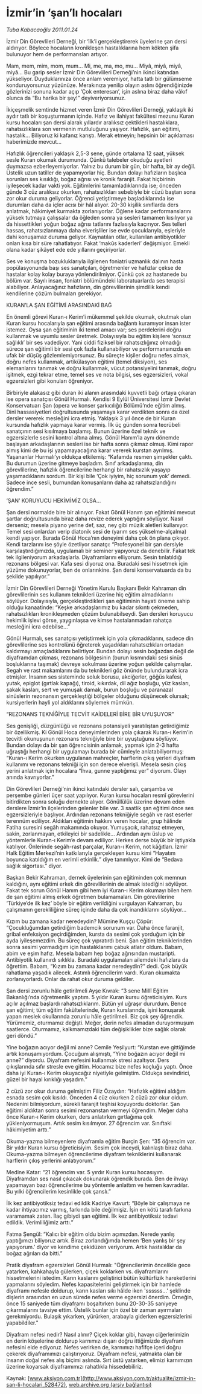# İzmir’in ‘şan’lı hocaları

*Tuba Kabacaoğlu 2011.01.24*

<div class="pNewsDetailMainContent" itemprop="articleBody">
 <p>
  İzmir Din Görevlileri Derneği, bir ‘ilk’i gerçekleştirerek üyelerine şan dersi aldırıyor. Böylece hocaların kronikleşen hastalıklarına hem kökten şifa bulunuyor hem de performansları artıyor.
 </p>
 <p>
  <p class="MsoNormal">
   Mam, mem, mim, mom, mum… Mi, me, ma, mo, mu… Miyâ, miyâ, miyâ, miyâ… Bu garip sesler İzmir Din Görevlileri Derneği’nin ikinci katından yükseliyor. Duyduklarınıza önce anlam veremiyor, hatta tatlı bir gülümseme konduruyorsunuz yüzünüze. Merakınıza yenilip olayın aslını öğrendiğinizde gözlerinizi sonuna kadar açıp ‘Çok enteresan’, işin aslına biraz daha vâkıf olunca da “Bu harika bir şey!” deyiveriyorsunuz.
  </p>
  <p class="MsoNormal">
   İkiçeşmelik semtinde hizmet veren İzmir Din Görevlileri Derneği, yaklaşık iki aydır tatlı bir koşuşturmanın içinde. Hafız ve ilahiyat fakültesi mezunu Kuran kursu hocaları şan dersi alarak yıllardır aralıksız çektikleri hastalıklara, rahatsızlıklara son vermenin mutluluğunu yaşıyor. Hafızlık, şan eğitimi, hastalık… Biliyoruz ki kafanız karıştı. Merak etmeyin; hepsinin bir açıklaması haberimizde mevcut…
   <span>
   </span>
  </p>
  <p class="MsoNormal">
   Hafızlık öğrencileri yaklaşık 2,5-3 sene, günde ortalama 12 saat, yüksek sesle Kuran okumak durumunda. Çünkü talebeler okuduğu ayetleri duymazsa ezberleyemiyorlar. Yalnız bu durum bir gün, bir hafta, bir ay değil. Üstelik uzun tatiller de yapamıyorlar hiç. Bundan dolayı hafızların başlıca sorunları ses kısıklığı, boğaz ağrısı ve kronik faranjit. Fakat hiçbirinin iyileşecek kadar vakti yok. Eğitimlerini tamamladıklarında ise; önceden günde 3 cüz aralıksız okurken, rahatsızlıkları sebebiyle bir cüzü baştan sona zor okur duruma geliyorlar. Öğrenci yetiştirmeye başladıklarında ise durumları daha da içler acısı bir hâl alıyor. 20-30 kişilik sınıflarda ders anlatmak, hâkimiyet kurmakta zorlanıyorlar. Öğlene kadar performanslarını yüksek tutmaya çalışsalar da öğleden sonra ya sesleri tamamen kısılıyor ya da hissettikleri yoğun boğaz ağrısı tatlarını fazlasıyla kaçırıyor. Ses telleri hassas, rahatsızlanmaya daha elverişliler ise evde çocuklarıyla, eşleriyle dahi konuşamaz duruma geliyor. Kaynatılan otlar, kullanılan antibiyotikler onları kısa bir süre rahatlatıyor. Fakat ‘makûs kaderleri’ değişmiyor. Emekli olana kadar şikâyet ede ede yıllarını geçiriyorlar.
  </p>
  <p class="MsoNormal">
   Ses ve konuşma bozukluklarıyla ilgilenen foniatri uzmanlık dalının hasta popülasyonunda başı ses sanatçıları, öğretmenler ve hafızlar çekse de hastalar kolay kolay buraya yönlendirilmiyor. Çünkü çok az hastanede bu bölüm var. Sayılı insan, foniatri bölümündeki laboratuarlarda ses terapisi alabiliyor. Anlayacağınız hafızların, din görevlilerinin şimdilik kendi kendilerine çözüm bulmaları gerekiyor.
  </p>
  <p class="MsoNormal">
   KURAN’LA ŞAN EĞİTİMİ ARASINDAKİ BAĞ
  </p>
  <p class="MsoNormal">
   En önemli görevi Kuran-ı Kerim’i mükemmel şekilde okumak, okutmak olan Kuran kursu hocalarıyla şan eğitimi arasında bağlantı kuramıyor insan ister istemez. Oysa şan eğitiminin iki temel amacı var; ses perdelerini doğru kullanmak ve uyumlu sesler üretmek. Dolayısıyla bu eğitim kişilere ‘sonsuz sağlıklı’ bir ses vadediyor. Yani ciddi fiziksel bir rahatsızlığınız olmadığı sürece şan eğitimli bir sesi çok fazla kullanabiliyor ve performansınızda en ufak bir düşüş gözlemlemiyorsunuz. Bu süreçte kişiler doğru nefes almak, doğru nefes kullanmak, artikülasyon eğitimi (temel diksiyon), ses elemanlarını tanımak ve doğru kullanmak, vücut potansiyelini tanımak, doğru işitmek, ezgi tekrar etme, temel ses ve nota bilgisi, ses egzersizleri, vokal egzersizleri gibi konuları öğreniyor.
  </p>
  <p class="MsoNormal">
   Birbiriyle alakasız gibi duran iki alanın arasındaki kuvvetli bağı ortaya çıkaran ise opera sanatçısı Gönül Hurmalı. Kendisi 9 Eylül Üniversitesi İzmir Devlet Konservatuarı Şan (opera ve konser şarkıcılığı) Bölümü’nde eğitim almış. Dinî hassasiyetleri doğrultusunda yaşamaya karar verdikten sonra da özel dersler vererek mesleğini icra etmiş. Yaklaşık 3 yıl önce de bir Kuran kursunda hafızlık yapmaya karar vermiş. İlk üç günden sonra tecrübeli sanatçının sesi kısılmaya başlamış. Bunun üzerine özel teknik ve egzersizlerle sesini kontrol altına almış. Gönül Hanım’la aynı dönemde başlayan arkadaşlarının sesleri ise bir hafta sonra çıkmaz olmuş. Kimi rapor almış kimi de bu işi yapamayacağına karar vererek kurstan ayrılmış. Yaşananlar Hurmalı’yı oldukça etkilemiş: “Kafamda resmen şimşekler çaktı. Bu durumun üzerine gitmeye başladım. Sınıf arkadaşlarıma, din görevlilerine, hafızlık öğrencilerine herhangi bir rahatsızlık yaşayıp yaşamadıklarını sordum. Bir kişi bile ‘Çok iyiyim, hiç sorunum yok’ demedi. Sadece ince sesli, burnundan konuşanların daha az rahatsızlandığını öğrendim.”
  </p>
  <p class="MsoNormal">
   ‘ŞAN’ KORUYUCU HEKİMİMİZ OLSA…
  </p>
  <p class="MsoNormal">
   Şan dersi normalde bire bir alınıyor. Fakat Gönül Hanım şan eğitimini mevcut şartlar doğrultusunda biraz daha revize ederek yaptığını söylüyor. Nasıl derseniz; mesela piyano yerine def, saz, ney gibi müzik aletleri kullanıyor. Temel sesi onlardan verip diatonik sesi de (yarım ses yükselme-alçalma) kendi yapıyor. Burada Gönül Hoca’nın deneyimi daha çok ön plana çıkıyor. Kendi tarzlarını ise şöyle özetliyor sanatçı: “Profesyonel bir şan dersiyle karşılaştırdığımızda, uygulamalı bir seminer yapıyoruz da denebilir. Fakat tek tek ilgileniyorum arkadaşlarla. Diyaframlarını elliyorum. Sesin tınlatıldığı rezonans bölgesi var. Kafa sesi diyoruz ona. Buradaki sesi hissetmek için yüzüme dokunuyorlar, ben de onlarınkine. Şan dersi konservatuarda da bu şekilde yapılıyor.”
  </p>
  <p class="MsoNormal">
   İzmir Din Görevlileri Derneği Yönetim Kurulu Başkanı Bekir Kahraman din görevlilerinin ses kullanım teknikleri üzerine hiç eğitim almadıklarını söylüyor. Dolayısıyla, gerçekleştirdikleri şan eğitiminin hayati öneme sahip olduğu kanaatinde: “Keşke arkadaşlarımız bu kadar sıkıntı çekmeden, rahatsızlıkları kronikleşmeden çözüm bulunabilseydi. Şan dersleri koruyucu hekimlik işlevi görse, yaygınlaşsa ve kimse hastalanmadan rahatça mesleğini icra edebilse…”
  </p>
  <p class="MsoNormal">
   Gönül Hurmalı, ses sanatçısı yetiştirmek için yola çıkmadıklarını, sadece din görevlilerine ses kontrolünü öğreterek yaşadıkları rahatsızlıkları ortadan kaldırmayı amaçladıklarını belirtiyor. Bundan dolayı sesin boğazdan değil de diyaframdan çıkması, rezonans bölgesinin (burun kısmındaki sesi sinüs boşluklarına taşımak) devreye sokulması üzerine yoğun şekilde çalışmışlar. Segah ve rast makamlarını da bu teknikleri göz önünde bulundurarak icra etmişler. İnsanın ses sisteminde soluk borusu, akciğerler, göğüs kafesi, yutak, epiglot (gırtlak kapağı), tiroid, kıkırdak, dil ağız boşluğu, yüz kasları, şakak kasları, sert ve yumuşak damak, burun boşluğu ve paranazal sinüslerin rezonansın gerçekleştiği bölgeler olduğunu düşünecek olursak; kursiyerlerin hayli yol aldıklarını söylemek mümkün.
  </p>
  <p class="MsoNormal">
   “REZONANS TEKNİĞİYLE TECVİT KAİDELERİ BİRE BİR UYUŞUYOR”
  </p>
  <p class="MsoNormal">
   Ses genişliği, düzgünlüğü ve rezonans potansiyeli yaratılıştan getirdiğimiz bir özellikmiş. Ki Gönül Hoca deneyimlerinden yola çıkarak Kuran-ı Kerim’in tecvitli okunuşunun rezonans tekniğiyle bire bir uyuştuğunu söylüyor. Bundan dolayı da bir şan öğrencisinin anlamak, yapmak için 2-3 hafta uğraştığı herhangi bir uygulamayı burada bir cümleyle anlatabiliyormuş: “Kuran-ı Kerim okurken uygulanan mahreçler, harflerin çıkış yerleri diyafram kullanımı ve rezonans tekniği için son derece elverişli. Mesela sesin çıkış yerini anlatmak için hocalara “İhva, gunne yaptığımız yer” diyorum. Olayı anında kavrıyorlar.”
  </p>
  <p class="MsoNormal">
   Din Görevlileri Derneği’nin ikinci katındaki dersler salı, çarşamba ve perşembe günleri üçer saat yapılıyor. Kuran kursu hocaları resmî görevlerini bitirdikten sonra soluğu dernekte alıyor. Gönüllülük üzerine devam eden derslere İzmir’in ilçelerinden gelenler bile var. 3 saatlik şan eğitimi önce ses egzersizleriyle başlıyor. Ardından rezonans tekniğiyle segâh ve rast eserler terennüm ediliyor. Aldıkları eğitimin hakkını veren hocalar, grup hâlinde Fatiha suresini segâh makamında okuyor. Yumuşacık, rahatsız etmeyen, sakin, zorlanmayan, etkileyici bir sadelikle... Ardından aynı üslup ve yöntemlerle Kuran-ı Kerim’e devam ediliyor. Herkes derse büyük bir iştiyakla katılıyor. Önlerinde segâh-rast parçalar, Kuran-ı Kerim, not kâğıtları. İzmir Halk Eğitim Merkezi’nin katkılarıyla gerçekleşen kursu kimi “Hayatım boyunca katıldığım en verimli etkinlik.” diye tanımlıyor. Kimi de “Bedava sağlık sigortası.” diyor.
   <span>
   </span>
  </p>
  <p class="MsoNormal">
   Başkan Bekir Kahraman, dernek üyelerinin şan eğitiminden çok memnun kaldığını, aynı eğitimi erkek din görevlilerinin de almak istediğini söylüyor. Fakat tek sorun Gönül Hanım gibi hem iyi Kuran-ı Kerim okumayı bilen hem de şan eğitimi almış erkek öğretmen bulamamaları. Din görevlilerine ‘Türkiye’de ilk kez’ böyle bir eğitim verildiğini vurgulayan Kahraman, bu çalışmanın gerekliliğine süreç içinde daha da çok inandıklarını söylüyor…
   <span>
   </span>
  </p>
  <p class="MsoNormal">
  </p>
  <p class="MsoNormal">
   Kızım bu zamana kadar neredeydin? Mümine Kuşçu Çöpür: “Çocukluğumdan getirdiğim bademcik sorunum var. Daha önce faranjit, gribal enfeksiyon geçirdiğimden, kursta da sesimi çok yorduğum için bir ayda iyileşemezdim. Bu süreç çok yıpratırdı beni. Şan eğitim tekniklerinden sonra sesimi yormadığım için hastalıklarımı çabuk atlatır oldum. Babam, abim ve eşim hafız. Mesela babam hep boğaz ağrısından mustaripti. Antibiyotik kullanırdı sıklıkla. Buradaki uygulamaları ailemdeki hafızlara da öğrettim. Babam, “Kızım bu zamana kadar neredeydin?” dedi. Çok büyük rahatlama yaşadık ailecek. Astımlı öğrencilerim vardı. Kuran okumakta zorlanıyorlardı. Onlar da rahat okur duruma geldiler.
  </p>
  <p class="MsoNormal">
   <span>
   </span>
  </p>
  <p class="MsoNormal">
   Şan dersi zorunlu hâle getirilmeli Ayşe Kıvrak: “3 sene Millî Eğitim Bakanlığı’nda öğretmenlik yaptım. 5 yıldır Kuran kursu öğreticisiyim. Kurs açılır açılmaz başlardı rahatsızlıklarım. Bütün yıl uğraşır dururdum. Bence şan eğitimi; tüm eğitim fakültelerinde, Kuran kurslarında, işini konuşarak yapan meslek okullarında zorunlu hâle getirilmeli. Biz çok şey öğrendik. Yürümemiz, oturmamız değişti. Meğer, derin nefes almadan duruyormuşum saatlerce. Oturmamız, kalkmamızdaki tüm değişiklikler bize sağlık olarak geri döndü.”
  </p>
  <p class="MsoNormal">
   <span>
   </span>
  </p>
  <p class="MsoNormal">
   Yine boğazın acıyor değil mi anne? Cemile Yeşilyurt: “Kurstan eve gittiğimde artık konuşamıyordum. Çocuğum alışmıştı, “Yine boğazın acıyor değil mi anne?” diyordu. Diyafram nefesini kullanmak stresi azaltıyor. Ders çıkışlarında sıfır stresle eve gittim. Hocamız bize nefes koçluğu yaptı. Önce daha iyi Kuran-ı Kerim okuyacağız niyetiyle gelmiştim. Oldukça sevindirici, güzel bir hayal kırıklığı yaşadım.”
  </p>
  <p class="MsoNormal">
   <span>
   </span>
  </p>
  <p class="MsoNormal">
   2 cüzü zor okur duruma gelmiştim Filiz Özaydın: “Hafızlık eğitimi aldığım esnada sesim çok kısıldı. Önceden 4 cüz okurken 2 cüzü zor okur oldum. Nedenini bilmiyordum, sürekli faranjit teşhisi koyuyordu doktorlar. Şan eğitimi aldıktan sonra sesimi rezonanstan vermeyi öğrendim. Meğer daha önce Kuran-ı Kerim okurken, ders anlatırken gırtlağıma çok yükleniyormuşum. Artık sesim kısılmıyor. 27 öğrencim var. Sınıftaki hâkimiyetim arttı.”
  </p>
  <p class="MsoNormal">
   Okuma-yazma bilmeyenlere diyaframla eğitim Burçin Şen: “35 öğrencim var. Bir yıldır Kuran kursu öğreticisiyim. Sesim çok inceydi, kalınlaştı biraz daha. Okuma-yazma bilmeyen öğrencilerime diyafram tekniklerini kullanarak harflerin çıkış yerlerini anlatıyorum.”
  </p>
  <p class="MsoNormal">
   Medine Katar: “21 öğrencim var. 5 yırdır Kuran kursu hocasıyım. Diyaframdan ses nasıl çıkacak dokunarak öğrendik burada. Ben de ihvayı yapamayan bazı öğrencilerime bu yöntemle anlattım ve hemen kavradılar. Bu yılki öğrencilerim kesinlikle çok şanslı.”
  </p>
  <p class="MsoNormal">
   <span>
   </span>
  </p>
  <p class="MsoNormal">
   İlk kez antibiyotiksiz tedavi edildik Kadriye Kavurt: “Böyle bir çalışmaya ne kadar ihtiyacımız varmış, farkında bile değilmişiz. İşin en kötü tarafı farkına varamamak zaten. İlaç gibiydi şan eğitimi. İlk kez antibiyotiksiz tedavi edildik. Verimliliğimiz arttı.”
  </p>
  <p class="MsoNormal">
   Fatma Şengül: “Kalıcı bir eğitim oldu bizim açımızdan. Nerede yanlış yaptığımızı biliyoruz artık. Biraz zorlandığımda hemen ‘Ben yanlış bir şey yapıyorum.’ diyor ve kendime çekidüzen veriyorum. Artık hastalıklar da boğaz ağrıları da bitti.”
  </p>
  <p class="MsoNormal">
  </p>
  <p class="MsoNormal">
   Pratik diyafram egzersizleri Gönül Hurmalı: "Öğrencilerimin öncelikle gece yatarken, kahkahayla gülerken, çiçek koklarken vs. diyaframlarını hissetmelerini istedim. Karın kaslarını geliştirici bütün kültürfizik hareketlerini yapmalarını söyledim. Nefes kapasitelerini geliştirmek için bir hamlede diyaframı nefesle doldurup, karın kasları sıkı hâlde iken 'ssssss...' şeklinde dişlerin arasından en uzun sürede nefes verme egzersizi önerdim. Örneğin, önce 15 saniyede tüm diyaframı boşaltırken bunu 20-30-35 saniyeye çıkarmalarını tavsiye ettim. Üstelik bunlar için özel bir zaman ayırmaları gerekmiyordu. Bulaşık yıkarken, yürürken, arabayla giderken egzersizlerini yapabildiler."
  </p>
  <p class="MsoNormal">
  </p>
  <p class="MsoNormal">
   Diyafram nefesi nedir? Nasıl alınır? Çiçek koklar gibi, havayı ciğerlerimizin en derin köşelerine doldurup karnımızı dışarı doğru ittiğimizde diyafram nefesini elde ediyoruz. Nefes verirken de, karnımızı hafifçe içeri doğru çekerek diyaframımızı çalıştırıyoruz. Diyafram nefesi, yatmakta olan bir insanın doğal nefes alış biçimi aslında. Sırt üstü yatarken, elimizi karnımızın üzerine koyarsak diyaframımızı rahatlıkla hissedebiliriz.
  </p>
 </p>
</div>


Kaynak: [www.aksiyon.com.tr](http://www.aksiyon.com.tr/aktualite/izmir-in-san-li-hocalari_528472), [web.archive.org (arşiv bağlantısı)](http://web.archive.org/web/20150401133306/http://www.aksiyon.com.tr/aktualite/izmir-in-san-li-hocalari_528472)
